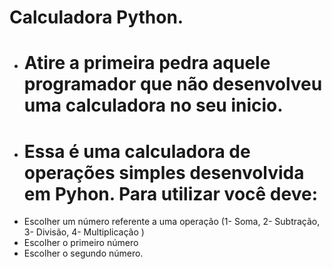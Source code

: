 # Calculadora Python.
- # Atire a primeira pedra aquele programador que não desenvolveu uma calculadora no seu inicio.
- # Essa é uma calculadora de operações simples desenvolvida em Pyhon. Para utilizar você deve:
- Escolher um número referente a uma operação (1- Soma, 2- Subtração, 3- Divisão, 4- Multiplicação )
-  Escolher o primeiro número
-  Escolher o segundo número.
